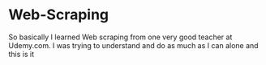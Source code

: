 # Web-Scraping
  So basically I learned Web scraping from one very good teacher at Udemy.com. I was trying to understand and do as much as I can alone and this is it
